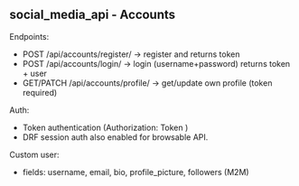 ## social_media_api - Accounts

Endpoints:
- POST /api/accounts/register/  -> register and returns token
- POST /api/accounts/login/     -> login (username+password) returns token + user
- GET/PATCH /api/accounts/profile/ -> get/update own profile (token required)

Auth:
- Token authentication (Authorization: Token <token>)
- DRF session auth also enabled for browsable API.

Custom user:
- fields: username, email, bio, profile_picture, followers (M2M)
